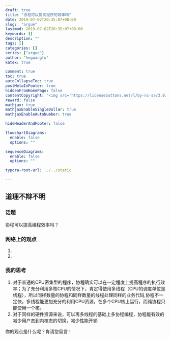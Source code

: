 ```yaml
---
draft: true
title: "协程可以提高程序的效率吗"
date: 2019-07-02T20:35:07+08:00
slug:  "argue" 
lastmod: 2019-07-02T20:35:07+08:00
keywords: []
description: ""
tags: []
categories: []
series: ["argue"]
author: "heguangfu"
katex: true

comment: true
toc: true
autoCollapseToc: true
postMetaInFooter: true
hiddenFromHomePage: false
contentCopyright: "<img src='https://licensebuttons.net/l/by-nc-sa/3.0/88x31.png'><br/>感谢阅读，如果有问题请您留言，我会及时改正<br/> 本博客所有原创文章版权归hgf所有，转载请注明出处hgfkeep.github.io"
reward: false
mathjax: true
mathjaxEnableSingleDollar: true
mathjaxEnableAutoNumber: true

hideHeaderAndFooter: false

flowchartDiagrams:
  enable: false
  options: ""

sequenceDiagrams: 
  enable: false
  options: ""

typora-root-url: ../../static

---
```



## 道理不辩不明

### 话题

协程可以提高编程效率吗？

### 网络上的观点

1. 
2. 


### 我的思考

1. 对于普通的CPU密集型的程序，协程确实可以在一定程度上提高程序的执行效率；为了充分利用多核CPU的情况下，肯定得使用多线程（CPU的调度单位是线程），所以同样数量的协程和同样数量的线程处理同样的业务代码,协程不一定快，多线程能更加充分的利用CPU资源，在多个CPU核上运行，而纯协程只能使用一个核。
2. 对于同样的硬件资源来说，可以再多线程的基础上多协程编程，协程能有效的减少用户态到内核态的切换，减少性能开销

你的观点是什么呢？肯请您留言！
